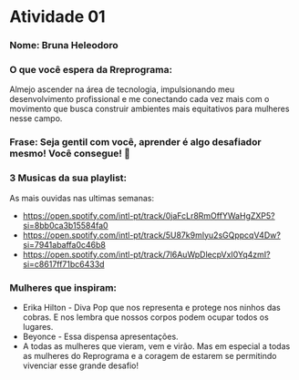 # Atividade 01

### Nome: Bruna Heleodoro

### O que você espera da Rreprograma:
Almejo ascender na área de tecnologia, impulsionando meu desenvolvimento profissional e me conectando cada vez mais com o movimento que busca construir ambientes mais equitativos para mulheres nesse campo.

### Frase: Seja gentil com você, aprender é algo desafiador mesmo! Você consegue! 💜

### 3 Musicas da sua playlist:
As mais ouvidas nas ultimas semanas:
* https://open.spotify.com/intl-pt/track/0jaFcLr8RmOffYWaHgZXP5?si=8bb0ca3b15584fa0
* https://open.spotify.com/intl-pt/track/5U87k9mIyu2sGQppcqV4Dw?si=7941abaffa0c46b8
* https://open.spotify.com/intl-pt/track/7l6AuWpDlecpVxI0Yq4zmI?si=c8617ff71bc6433d

### Mulheres que inspiram:
* Erika Hilton - Diva Pop que nos representa e protege nos ninhos das cobras. E nos lembra que nossos corpos podem ocupar todos os lugares.
* Beyonce - Essa dispensa apresentações.
* A todas as mulheres que vieram, vem e virão. Mas em especial a todas as mulheres do Reprograma e a coragem de estarem se permitindo vivenciar esse grande desafio!


